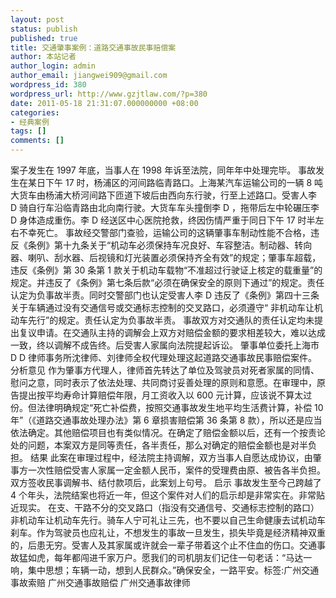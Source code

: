 ```yaml
---
layout: post
status: publish
published: true
title: 交通肇事案例：道路交通事故民事赔偿案
author: 本站记者
author_login: admin
author_email: jiangwei909@gmail.com
wordpress_id: 380
wordpress_url: http://www.gzjtlaw.com/?p=380
date: 2011-05-18 21:31:07.000000000 +08:00
categories:
- 经典案例
tags: []
comments: []
---
```

 案子发生在 1997 年底，当事人在 1998 年诉至法院，同年年中处理完毕。 事故发生在某日下午 17 时，杨浦区的河间路临青路口。上海某汽车运输公司的一辆 8 吨大货车由杨浦大桥河间路下匝道下坡后由西向东行驶，行至上述路口。受害人李 D 骑自行车沿临青路由北向南行驶。大货车车头撞倒李 D ，拖带后左中轮碾压李 D 身体造成重伤。李 D 经送区中心医院抢救，终因伤情严重于同日下午 17 时半左右不幸死亡。 事故经交警部门查验，运输公司的这辆肇事车制动性能不合格，违反《条例》第十九条关于&ldquo;机动车必须保持车况良好、车容整洁。制动器、转向器、喇叭、刮水器、后视镜和灯光装置必须保持齐全有效&rdquo;的规定；肇事车超载，违反《条例》第 30 条第 1 款关于机动车载物&ldquo;不准超过行驶证上核定的载重量&rdquo;的规定。并违反了《条例》第七条后款&ldquo;必须在确保安全的原则下通过&rdquo;的规定。责任认定为负事故半责。同时交警部门也认定受害人李 D 违反了《条例》第四十三条关于车辆通过没有交通信号或交通标志控制的交叉路口，必须遵守&ldquo; 非机动车让机动车先行&rdquo;的规定。责任认定为负事故半责。 事故双方对交通队的责任认定均未提出复议申请。在交通队主持的调解会上双方对赔偿金额的要求相差较大，难以达成一致，终以调解不成告终。后受害人家属向法院提起诉讼。 肇事单位委托上海市 D D 律师事务所沈律师、刘律师全权代理处理这起道路交通事故民事赔偿案件。 分析意见 作为肇事方代理人，律师首先转达了单位及驾驶员对死者家属的同情、慰问之意，同时表示了依法处理、共同商讨妥善处理的原则和意愿。在审理中，原告提出按平均寿命计算赔偿年限，月工资收入以 600 元计算，应该说不算太过份。但法律明确规定&ldquo;死亡补偿费，按照交通事故发生地平均生活费计算，补偿 10 年&rdquo;（《道路交通事故处理办法》第 6 章损害赔偿第 36 条第 8 款），所以还是应当依法确定。其他赔偿项目也有类似情况。在确定了赔偿金额以后，还有一个按责论处的问题，本案双方是同等责任，各半责任，那么对确定的赔偿金额也是对半负担。 结果 此案在审理过程中，经法院主持调解，双方当事人自愿达成协议，由肇事方一次性赔偿受害人家属一定金额人民币，案件的受理费由原、被告各半负担。双方签收民事调解书、结付款项后，此案划上句号。 启示 事故发生至今己跨越了 4 个年头，法院结案也将近一年，但这个案件对人们的启示却是非常实在。非常贴近现实。 在支、干路不分的交叉路口（指没有交通信号、交通标志控制的路口）非机动车让机动车先行。骑车人宁可礼让三先，也不要以自己生命健康去试机动车刹车。作为驾驶员也应礼让，不想发生的事故一旦发生，损失毕竟是经济精神双重的，后患无穷。受害人及其家属或许就会一辈子带着这个止不住血的伤口。交通事故猛如虎，每年都闯进千家万户。愿我们的司机朋友们记住一句老话：&ldquo;马达一响，集中思想；车辆一动，想到人民群众。&rdquo;确保安全，一路平安。标签:广州交通事故索赔 广州交通事故赔偿 广州交通事故律师
